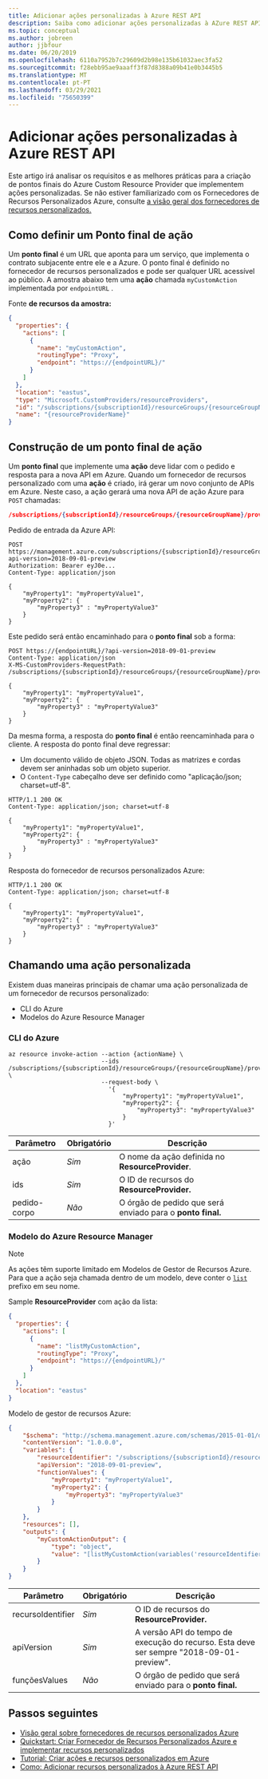 ```yaml
---
title: Adicionar ações personalizadas à Azure REST API
description: Saiba como adicionar ações personalizadas à AZure REST API. Este artigo percorrerá os requisitos e as melhores práticas para os pontos finais que desejem implementar ações personalizadas.
ms.topic: conceptual
ms.author: jobreen
author: jjbfour
ms.date: 06/20/2019
ms.openlocfilehash: 6110a7952b7c29609d2b98e135b61032aec3fa52
ms.sourcegitcommit: f28ebb95ae9aaaff3f87d8388a09b41e0b3445b5
ms.translationtype: MT
ms.contentlocale: pt-PT
ms.lasthandoff: 03/29/2021
ms.locfileid: "75650399"
---
```

# <a name="adding-custom-actions-to-azure-rest-api"></a>Adicionar ações personalizadas à Azure REST API

Este artigo irá analisar os requisitos e as melhores práticas para a criação de pontos finais do Azure Custom Resource Provider que implementem ações personalizadas. Se não estiver familiarizado com os Fornecedores de Recursos Personalizados Azure, consulte [a visão geral dos fornecedores de recursos personalizados.](overview.md)

## <a name="how-to-define-an-action-endpoint"></a>Como definir um Ponto final de ação

Um **ponto final** é um URL que aponta para um serviço, que implementa o contrato subjacente entre ele e a Azure. O ponto final é definido no fornecedor de recursos personalizados e pode ser qualquer URL acessível ao público. A amostra abaixo tem uma **ação** chamada `myCustomAction` implementada por `endpointURL` .

Fonte **de recursos da amostra:**

```JSON
{
  "properties": {
    "actions": [
      {
        "name": "myCustomAction",
        "routingType": "Proxy",
        "endpoint": "https://{endpointURL}/"
      }
    ]
  },
  "location": "eastus",
  "type": "Microsoft.CustomProviders/resourceProviders",
  "id": "/subscriptions/{subscriptionId}/resourceGroups/{resourceGroupName}/providers/Microsoft.CustomProviders/resourceProviders/{resourceProviderName}",
  "name": "{resourceProviderName}"
}
```

## <a name="building-an-action-endpoint"></a>Construção de um ponto final de ação

Um **ponto final** que implemente uma **ação** deve lidar com o pedido e resposta para a nova API em Azure. Quando um fornecedor de recursos personalizado com uma **ação** é criado, irá gerar um novo conjunto de APIs em Azure. Neste caso, a ação gerará uma nova API de ação Azure para `POST` chamadas:

``` JSON
/subscriptions/{subscriptionId}/resourceGroups/{resourceGroupName}/providers/Microsoft.CustomProviders/resourceProviders/{resourceProviderName}/myCustomAction
```

Pedido de entrada da Azure API:

``` HTTP
POST https://management.azure.com/subscriptions/{subscriptionId}/resourceGroups/{resourceGroupName}/providers/Microsoft.CustomProviders/resourceProviders/{resourceProviderName}/myCustomAction?api-version=2018-09-01-preview
Authorization: Bearer eyJ0e...
Content-Type: application/json

{
    "myProperty1": "myPropertyValue1",
    "myProperty2": {
        "myProperty3" : "myPropertyValue3"
    }
}
```

Este pedido será então encaminhado para o **ponto final** sob a forma:

``` HTTP
POST https://{endpointURL}/?api-version=2018-09-01-preview
Content-Type: application/json
X-MS-CustomProviders-RequestPath: /subscriptions/{subscriptionId}/resourceGroups/{resourceGroupName}/providers/Microsoft.CustomProviders/resourceProviders/{resourceProviderName}/myCustomAction

{
    "myProperty1": "myPropertyValue1",
    "myProperty2": {
        "myProperty3" : "myPropertyValue3"
    }
}
```

Da mesma forma, a resposta do **ponto final** é então reencaminhada para o cliente. A resposta do ponto final deve regressar:

- Um documento válido de objeto JSON. Todas as matrizes e cordas devem ser aninhadas sob um objeto superior.
- O `Content-Type` cabeçalho deve ser definido como "aplicação/json; charset=utf-8".

``` HTTP
HTTP/1.1 200 OK
Content-Type: application/json; charset=utf-8

{
    "myProperty1": "myPropertyValue1",
    "myProperty2": {
        "myProperty3" : "myPropertyValue3"
    }
}
```

Resposta do fornecedor de recursos personalizados Azure:

``` HTTP
HTTP/1.1 200 OK
Content-Type: application/json; charset=utf-8

{
    "myProperty1": "myPropertyValue1",
    "myProperty2": {
        "myProperty3" : "myPropertyValue3"
    }
}
```

## <a name="calling-a-custom-action"></a>Chamando uma ação personalizada

Existem duas maneiras principais de chamar uma ação personalizada de um fornecedor de recursos personalizado:

- CLI do Azure
- Modelos do Azure Resource Manager

### <a name="azure-cli"></a>CLI do Azure

```azurecli-interactive
az resource invoke-action --action {actionName} \
                          --ids /subscriptions/{subscriptionId}/resourceGroups/{resourceGroupName}/providers/Microsoft.CustomProviders/resourceProviders/{resourceProviderName} \
                          --request-body \
                            '{
                                "myProperty1": "myPropertyValue1",
                                "myProperty2": {
                                    "myProperty3": "myPropertyValue3"
                                }
                            }'
```

Parâmetro | Obrigatório | Descrição
---|---|---
ação | *Sim* | O nome da ação definida no **ResourceProvider**.
ids | *Sim* | O ID de recursos do **ResourceProvider.**
pedido-corpo | *Não* | O órgão de pedido que será enviado para o **ponto final.**

### <a name="azure-resource-manager-template"></a>Modelo do Azure Resource Manager

> [!NOTE]
> As ações têm suporte limitado em Modelos de Gestor de Recursos Azure. Para que a ação seja chamada dentro de um modelo, deve conter o [`list`](../templates/template-functions-resource.md#list) prefixo em seu nome.

Sample **ResourceProvider** com ação da lista:

```JSON
{
  "properties": {
    "actions": [
      {
        "name": "listMyCustomAction",
        "routingType": "Proxy",
        "endpoint": "https://{endpointURL}/"
      }
    ]
  },
  "location": "eastus"
}
```

Modelo de gestor de recursos Azure:

``` JSON
{
    "$schema": "http://schema.management.azure.com/schemas/2015-01-01/deploymentTemplate.json#",
    "contentVersion": "1.0.0.0",
    "variables": {
        "resourceIdentifier": "/subscriptions/{subscriptionId}/resourceGroups/{resourceGroupName}/providers/Microsoft.CustomProviders/resourceProviders/{resourceProviderName}",
        "apiVersion": "2018-09-01-preview",
        "functionValues": {
            "myProperty1": "myPropertyValue1",
            "myProperty2": {
                "myProperty3": "myPropertyValue3"
            }
        }
    },
    "resources": [],
    "outputs": {
        "myCustomActionOutput": {
            "type": "object",
            "value": "[listMyCustomAction(variables('resourceIdentifier'), variables('apiVersion'), variables('functionValues'))]"
        }
    }
}
```

Parâmetro | Obrigatório | Descrição
---|---|---
recursoIdentifier | *Sim* | O ID de recursos do **ResourceProvider.**
apiVersion | *Sim* | A versão API do tempo de execução do recurso. Esta deve ser sempre "2018-09-01-preview".
funçõesValues | *Não* | O órgão de pedido que será enviado para o **ponto final.**

## <a name="next-steps"></a>Passos seguintes

- [Visão geral sobre fornecedores de recursos personalizados Azure](overview.md)
- [Quickstart: Criar Fornecedor de Recursos Personalizados Azure e implementar recursos personalizados](./create-custom-provider.md)
- [Tutorial: Criar ações e recursos personalizados em Azure](./tutorial-get-started-with-custom-providers.md)
- [Como: Adicionar recursos personalizados à Azure REST API](./custom-providers-resources-endpoint-how-to.md)
